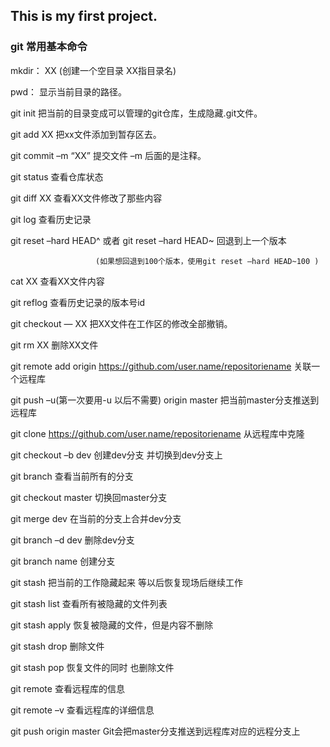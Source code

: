 ## This is my first project.
### git 常用基本命令 

mkdir：         XX (创建一个空目录 XX指目录名)

  pwd：          显示当前目录的路径。

  git init          把当前的目录变成可以管理的git仓库，生成隐藏.git文件。

  git add XX       把xx文件添加到暂存区去。

  git commit –m “XX”  提交文件 –m 后面的是注释。

  git status        查看仓库状态

  git diff  XX      查看XX文件修改了那些内容

  git log          查看历史记录

  git reset  –hard HEAD^ 或者 git reset  –hard HEAD~ 回退到上一个版本

                       (如果想回退到100个版本，使用git reset –hard HEAD~100 )

  cat XX         查看XX文件内容

  git reflog       查看历史记录的版本号id

  git checkout — XX  把XX文件在工作区的修改全部撤销。

  git rm XX          删除XX文件

  git remote add origin https://github.com/user.name/repositoriename 关联一个远程库

  git push –u(第一次要用-u 以后不需要) origin master 把当前master分支推送到远程库

  git clone https://github.com/user.name/repositoriename  从远程库中克隆

  git checkout –b dev  创建dev分支 并切换到dev分支上

  git branch  查看当前所有的分支

  git checkout master 切换回master分支

  git merge dev    在当前的分支上合并dev分支

  git branch –d dev 删除dev分支

  git branch name  创建分支

  git stash 把当前的工作隐藏起来 等以后恢复现场后继续工作

  git stash list 查看所有被隐藏的文件列表

  git stash apply 恢复被隐藏的文件，但是内容不删除

  git stash drop 删除文件

  git stash pop 恢复文件的同时 也删除文件

  git remote 查看远程库的信息

  git remote –v 查看远程库的详细信息

  git push origin master  Git会把master分支推送到远程库对应的远程分支上
